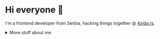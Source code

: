 # Hi everyone :wave:

I'm a frontend developer from Serbia, hacking things together @ [4zida.rs](https://www.4zida.rs/).


<details>
<summary>
  More stuff about me
</summary>

### What I do

I build web applications with a strong focus on performance optimization, user experience, and scalable architecture. My work is driven by a clear understanding of business needs and the broader context of each project, which allows me to create solutions that are both technically solid and valuable to end users.

### Web technologies

- JavaScript
- TypeScript
- Expo
- Next.js
- HTML, CSS
- SCSS
- PHP
- Symfony
- MySQL
- Python

## What I'm currently learning 📚

- Diving into Expo's native magic

</details>
